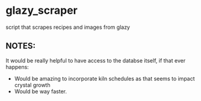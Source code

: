 # glazy_scraper
script that scrapes recipes and images from glazy

## NOTES:
It would be really helpful to have access to the databse itself, if that ever happens:
- Would be amazing to incorporate kiln schedules as that seems to impact crystal growth
- Would be way faster.
